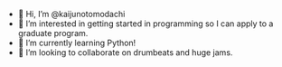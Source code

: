 - 👋 Hi, I’m @kaijunotomodachi
- 👀 I’m interested in getting started in programming so I can apply to a graduate program.
- 🌱 I’m currently learning Python!
- 💞️ I’m looking to collaborate on drumbeats and huge jams.

<!---
kaijunotomodachi/kaijunotomodachi is a ✨ special ✨ repository because its `README.md` (this file) appears on your GitHub profile.
You can click the Preview link to take a look at your changes.
--->

